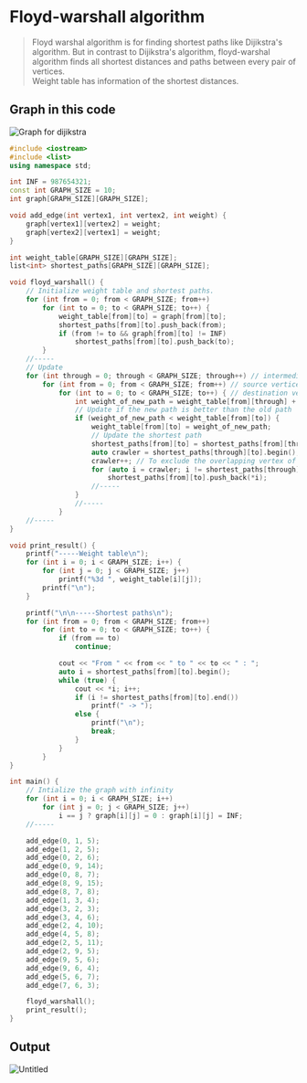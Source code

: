 # Floyd-warshall algorithm
>Floyd warshal algorithm is for finding shortest paths like Dijikstra's algorithm. But in contrast to Dijikstra's algorithm, floyd-warshal algorithm finds all shortest distances and paths between every pair of vertices.<br>
>Weight table has information of the shortest distances.

## Graph in this code
![Graph for dijikstra](https://user-images.githubusercontent.com/67142421/149640624-16a5bc12-9c79-4c16-9769-6fc2efe0e747.png)

~~~c++
#include <iostream>
#include <list>
using namespace std;

int INF = 987654321;
const int GRAPH_SIZE = 10;
int graph[GRAPH_SIZE][GRAPH_SIZE];

void add_edge(int vertex1, int vertex2, int weight) {
	graph[vertex1][vertex2] = weight;
	graph[vertex2][vertex1] = weight;
}

int weight_table[GRAPH_SIZE][GRAPH_SIZE];
list<int> shortest_paths[GRAPH_SIZE][GRAPH_SIZE];

void floyd_warshall() {
	// Initialize weight table and shortest paths.
	for (int from = 0; from < GRAPH_SIZE; from++)
		for (int to = 0; to < GRAPH_SIZE; to++) {
			weight_table[from][to] = graph[from][to];
			shortest_paths[from][to].push_back(from);
			if (from != to && graph[from][to] != INF)
				shortest_paths[from][to].push_back(to);
		}
	//-----
	// Update
	for (int through = 0; through < GRAPH_SIZE; through++) // intermediate vertices
		for (int from = 0; from < GRAPH_SIZE; from++) // source vertices
			for (int to = 0; to < GRAPH_SIZE; to++) { // destination vertices
				int weight_of_new_path = weight_table[from][through] + weight_table[through][to]; // new path
				// Update if the new path is better than the old path
				if (weight_of_new_path < weight_table[from][to]) {
					weight_table[from][to] = weight_of_new_path;
					// Update the shortest path
					shortest_paths[from][to] = shortest_paths[from][through];
					auto crawler = shortest_paths[through][to].begin(); 
					crawler++; // To exclude the overlapping vertex of "through"
					for (auto i = crawler; i != shortest_paths[through][to].end(); i++)
						shortest_paths[from][to].push_back(*i);
					//-----
				}
				//-----
			}
	//-----
}

void print_result() {
	printf("-----Weight table\n");
	for (int i = 0; i < GRAPH_SIZE; i++) {
		for (int j = 0; j < GRAPH_SIZE; j++)
			printf("%3d ", weight_table[i][j]);
		printf("\n");
	}

	printf("\n\n-----Shortest paths\n");
	for (int from = 0; from < GRAPH_SIZE; from++)
		for (int to = 0; to < GRAPH_SIZE; to++) {
			if (from == to)
				continue;

			cout << "From " << from << " to " << to << " : ";
			auto i = shortest_paths[from][to].begin();
			while (true) {
				cout << *i; i++;
				if (i != shortest_paths[from][to].end())
					printf(" -> ");
				else {
					printf("\n");
					break;
				}
			}
		}
}

int main() {
	// Intialize the graph with infinity
	for (int i = 0; i < GRAPH_SIZE; i++)
		for (int j = 0; j < GRAPH_SIZE; j++)
			i == j ? graph[i][j] = 0 : graph[i][j] = INF;
	//-----

	add_edge(0, 1, 5);
	add_edge(1, 2, 5);
	add_edge(0, 2, 6);
	add_edge(0, 9, 14);
	add_edge(0, 8, 7);
	add_edge(8, 9, 15);
	add_edge(8, 7, 8);
	add_edge(1, 3, 4);
	add_edge(3, 2, 3);
	add_edge(3, 4, 6);
	add_edge(2, 4, 10);
	add_edge(4, 5, 8);
	add_edge(2, 5, 11);
	add_edge(2, 9, 5);
	add_edge(9, 5, 6);
	add_edge(9, 6, 4);
	add_edge(5, 6, 7);
	add_edge(7, 6, 3);

	floyd_warshall();
	print_result();
}
~~~

## Output
![Untitled](https://user-images.githubusercontent.com/67142421/149640346-665bb8e6-ef58-47a4-ba63-1fb72bef4aeb.png)
